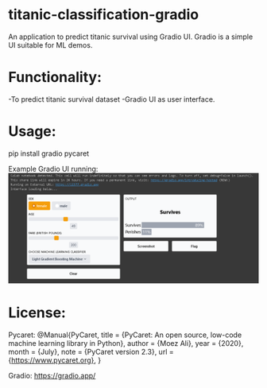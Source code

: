 # titanic-classification-gradio
An application to predict titanic survival using Gradio UI. Gradio is a simple UI suitable for ML demos.

# Functionality:
-To predict titanic survival dataset
-Gradio UI as user interface.

# Usage:
pip install gradio pycaret

Example Gradio UI running:
![alt text](https://github.com/asyrafzlkln96/titanic-classification-gradio/blob/main/gradio_titanic_screenshot.PNG)


# License:
Pycaret: @Manual{PyCaret,
    title = {PyCaret: An open source, low-code machine learning library in Python},
    author = {Moez Ali},
    year = {2020},
    month = {July},
    note = {PyCaret version 2.3},
    url = {https://www.pycaret.org},
}

Gradio:
https://gradio.app/
